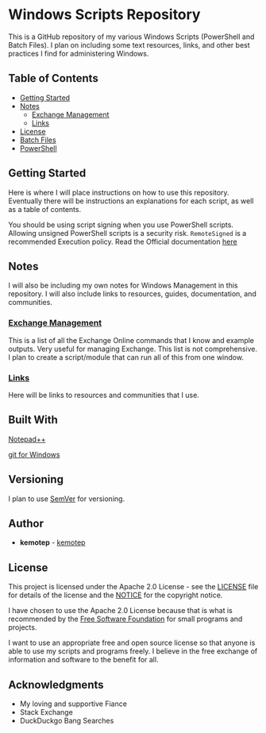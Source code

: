 # Windows Scripts Repository

This is a GitHub repository of my various Windows Scripts (PowerShell and Batch Files). I plan on including some text resources, links, and other best practices I find for administering Windows.

## Table of Contents

* [Getting Started](https://github.com/kemotep/Windows#getting-started)
* [Notes](https://github.com/kemotep/Windows#Notes)
	* [Exchange Management](https://github.com/kemotep/Windows#exchange-management)
	* [Links](https://github.com/kemotep/Windows#links)
* [License](LICENSE.md)
* [Batch Files](https://github.com/kemotep/Windows/tree/master/BatchFiles)
* [PowerShell](https://github.com/kemotep/Windows/tree/master/PowerShell)


## Getting Started

Here is where I will place instructions on how to use this repository. Eventually there will be instructions an explanations for each script, as well as a table of contents.

You should be using script signing when you use PowerShell scripts. Allowing unsigned PowerShell scripts is a security risk. `RemoteSigned` is a recommended Execution policy. Read the Official documentation [here](https://docs.microsoft.com/en-us/powershell/module/microsoft.powershell.core/about/about_execution_policies?view=powershell-5.1)


## Notes

I will also be including my own notes for Windows Management in this repository. I will also include links to resources, guides, documentation, and communities.

  ### [Exchange Management](https://github.com/kemotep/Windows/blob/master/Notes/Exchange%20Management.md)
  
  This is a list of all the Exchange Online commands that I know and example outputs. Very useful for managing Exchange. This list is not comprehensive. I plan to create a script/module that can run all of this from one window.

  ### [Links](https://github.com/kemotep/Windows/blob/master/Notes/Links.md)
  
  Here will be links to resources and communities that I use.


## Built With

[Notepad++](https://notepad-plus-plus.org/)

[git for Windows](https://gitforwindows.org/)

## Versioning

I plan to use [SemVer](http://semver.org/) for versioning.

## Author

* **kemotep** - [kemotep](https://github.com/kemotep)

## License

This project is licensed under the Apache 2.0 License - see the [LICENSE](LICENSE) file for details of the license and the [NOTICE](NOTICE) for the copyright notice.

I have chosen to use the Apache 2.0 License because that is what is recommended by the [Free Software Foundation](https://www.gnu.org/licenses/license-recommendations.html) for small programs and projects.

I want to use an appropriate free and open source license so that anyone is able to use my scripts and programs freely. I believe in the free exchange of information and software to the benefit for all. 

## Acknowledgments

* My loving and supportive Fiance
* Stack Exchange
* DuckDuckgo Bang Searches